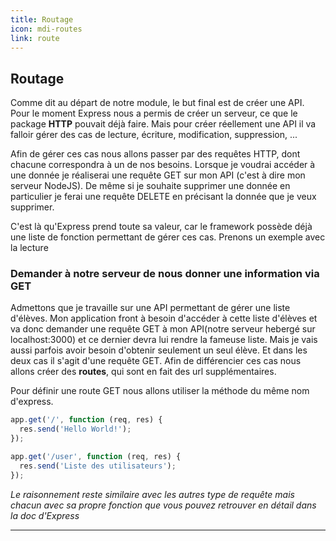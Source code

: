 ```yaml
---
title: Routage
icon: mdi-routes
link: route
---
```


<div id='route'></div>

## Routage

Comme dit au départ de notre module, le but final est de créer une API. Pour le moment Express nous a permis de créer un serveur, ce que le package **HTTP** pouvait déjà faire. Mais pour créer réellement une API il va falloir gérer des cas de lecture, écriture, modification, suppression, ...

Afin de gérer ces cas nous allons passer par des requêtes HTTP, dont chacune correspondra à un de nos besoins. Lorsque je voudrai accéder à une donnée je réaliserai une requête GET sur mon API (c'est à dire mon serveur NodeJS). De même si je souhaite supprimer une donnée en particulier je ferai une requête DELETE en précisant la donnée que je veux supprimer.

C'est là qu'Express prend toute sa valeur, car le framework possède déjà une liste de fonction permettant de gérer ces cas. Prenons un exemple avec la lecture

### Demander à notre serveur de nous donner une information via GET

Admettons que je travaille sur une API permettant de gérer une liste d'élèves. Mon application front à besoin d'accéder à cette liste d'élèves et va donc demander une requête GET à mon API(notre serveur hebergé sur localhost:3000) et ce dernier devra lui rendre la fameuse liste. Mais je vais aussi parfois avoir besoin d'obtenir seulement un seul élève. Et dans les deux cas il s'agit d'une requête GET. Afin de différencier ces cas nous allons créer des **routes**, qui sont en fait des url supplémentaires.

Pour définir une route GET nous allons utiliser la méthode du même nom d'express.

```javascript
app.get('/', function (req, res) {
  res.send('Hello World!');
});

app.get('/user', function (req, res) {
  res.send('Liste des utilisateurs');
});

```

*Le raisonnement reste similaire avec les autres type de requête mais chacun avec sa propre fonction que vous pouvez retrouver en détail dans la doc d'Express*

---

</div>
